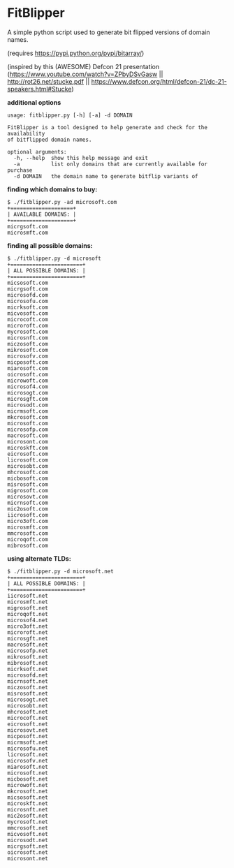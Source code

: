 FitBlipper
==========

A simple python script used to generate bit flipped versions of domain names.

(requires https://pypi.python.org/pypi/bitarray/)

(inspired by this (AWESOME) Defcon 21 presentation (https://www.youtube.com/watch?v=ZPbyDSvGasw || http://rot26.net/stucke.pdf || https://www.defcon.org/html/defcon-21/dc-21-speakers.html#Stucke)

**additional options**
```
usage: fitblipper.py [-h] [-a] -d DOMAIN

FitBlipper is a tool designed to help generate and check for the availability
of bitflipped domain names.

optional arguments:
  -h, --help  show this help message and exit
  -a          list only domains that are currently available for purchase
  -d DOMAIN   the domain name to generate bitflip variants of

```


**finding which domains to buy:**
```
$ ./fitblipper.py -ad microsoft.com 
+====================+
| AVAILABLE DOMAINS: |
+====================+
micrgsoft.com
microsmft.com
```

**finding all possible domains:**
```
$ ./fitblipper.py -d microsoft
+=======================+
| ALL POSSIBLE DOMAINS: |
+=======================+
micsosoft.com
micrgsoft.com
microsofd.com
microsofu.com
micrksoft.com
micvosoft.com
microcoft.com
microroft.com
mycrosoft.com
microsnft.com
miczosoft.com
mikrosoft.com
microsofv.com
micposoft.com
miarosoft.com
oicrosoft.com
microwoft.com
microsof4.com
microsogt.com
microsgft.com
microsodt.com
micrmsoft.com
mkcrosoft.com
microsoft.com
microsofp.com
macrosoft.com
microsont.com
microskft.com
eicrosoft.com
licrosoft.com
microsobt.com
mhcrosoft.com
micbosoft.com
misrosoft.com
migrosoft.com
microsovt.com
micrnsoft.com
mic2osoft.com
iicrosoft.com
micro3oft.com
microsmft.com
mmcrosoft.com
microqoft.com
mibrosoft.com
```

**using alternate TLDs:**
```
$ ./fitblipper.py -d microsoft.net
+=======================+
| ALL POSSIBLE DOMAINS: |
+=======================+
iicrosoft.net
microsmft.net
migrosoft.net
microqoft.net
microsof4.net
micro3oft.net
microroft.net
microsgft.net
macrosoft.net
microsofp.net
mikrosoft.net
mibrosoft.net
micrksoft.net
microsofd.net
micrnsoft.net
miczosoft.net
misrosoft.net
microsogt.net
microsobt.net
mhcrosoft.net
microcoft.net
eicrosoft.net
microsovt.net
micposoft.net
micrmsoft.net
microsofu.net
licrosoft.net
microsofv.net
miarosoft.net
microsoft.net
micbosoft.net
microwoft.net
mkcrosoft.net
micsosoft.net
microskft.net
microsnft.net
mic2osoft.net
mycrosoft.net
mmcrosoft.net
micvosoft.net
microsodt.net
micrgsoft.net
oicrosoft.net
microsont.net
```

